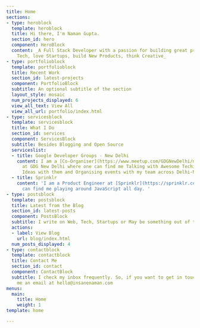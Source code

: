 ```yaml
---
title: Home
sections:
- type: heroblock
  template: heroblock
  title: Hi there, I'm Naman Gupta.
  section_id: hero
  component: HeroBlock
  content: _A Full Stack Developer with a passion for building great products. I talk
    Tech, love Startups, build New Products, think Creative_
- type: portfolioblock
  template: portfolioblock
  title: Recent Work
  section_id: latest-projects
  component: PortfolioBlock
  subtitle: An optional subtitle of the section
  layout_style: mosaic
  num_projects_displayed: 6
  view_all_text: View All
  view_all_url: portfolio/index.html
- type: servicesblock
  template: servicesblock
  title: What I Do
  section_id: services
  component: ServicesBlock
  subtitle: Besides Blogging and Open Source
  serviceslist:
  - title: Google Developer Groups - New Delhi
    content: I am a [Co-Organiser](https://www.meetup.com/GDGNewDelhi/members/207036991/)
      at GDG New Delhi where one can find me Talking with Awesome Techies, Sharing
      Ideas with them and Organising events with my team across Delhi-NCR.
  - title: Sprinklr
    content: 'I am a Product Engineer at [Sprinklr](https://sprinklr.com) where one
      can find me playing around JavaScript all day. '
- type: postsblock
  template: postsblock
  title: Latest from the Blog
  section_id: latest-posts
  component: PostsBlock
  subtitle: I write on Web, Tech, Startups or May be something out of the box.
  actions:
  - label: View Blog
    url: blog/index.html
  num_posts_displayed: 4
- type: contactblock
  template: contactblock
  title: Contact Me
  section_id: contact
  component: ContactBlock
  subtitle: I check my inbox frequently. So, if you want to get in touch then do shoot
    me an email at hello@insanenaman.com
menus:
  main:
    title: Home
    weight: 1
template: home

---
```

